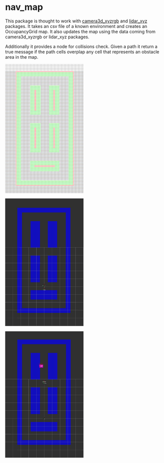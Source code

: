 # nav_map
This package is thought to work with [camera3d_xyzrgb](https://github.com/giacomotomasi/camera3d_xyzrgb.git) and [lidar_xyz](https://github.com/giacomotomasi/lidar_xyz.git) packages. It takes an csv file of a known environment and creates an OccupancyGrid map. It also updates the map using the data coming from camera3d_xyzrgb or lidar_xyz packages.

Additionally it provides a node for collisions check. Given a path it return a true message if the path cells overplap any cell that represents an obstacle area in the map.



<div style="width: 50%; height: 50%">
  
  ![Excel map](https://github.com/giacomotomasi/nav_map/blob/main/img/map_excel.png) 
  
</div>


<div style="width: 50%; height: 50%">
  
  ![OccupancyGrid map](https://github.com/giacomotomasi/nav_map/blob/main/img/map_free.png) 
  
</div>


<div style="width: 50%; height: 50%">
  
  ![Update map with obstacle](https://github.com/giacomotomasi/nav_map/blob/main/img/map_obs.png)
  
</div>
